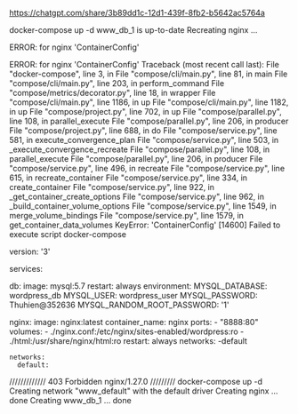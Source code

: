 https://chatgpt.com/share/3b89dd1c-12d1-439f-8fb2-b5642ac5764a

docker-compose up -d
www_db_1 is up-to-date
Recreating nginx ... 

ERROR: for nginx  'ContainerConfig'

ERROR: for nginx  'ContainerConfig'
Traceback (most recent call last):
  File "docker-compose", line 3, in <module>
  File "compose/cli/main.py", line 81, in main
  File "compose/cli/main.py", line 203, in perform_command
  File "compose/metrics/decorator.py", line 18, in wrapper
  File "compose/cli/main.py", line 1186, in up
  File "compose/cli/main.py", line 1182, in up
  File "compose/project.py", line 702, in up
  File "compose/parallel.py", line 108, in parallel_execute
  File "compose/parallel.py", line 206, in producer
  File "compose/project.py", line 688, in do
  File "compose/service.py", line 581, in execute_convergence_plan
  File "compose/service.py", line 503, in _execute_convergence_recreate
  File "compose/parallel.py", line 108, in parallel_execute
  File "compose/parallel.py", line 206, in producer
  File "compose/service.py", line 496, in recreate
  File "compose/service.py", line 615, in recreate_container
  File "compose/service.py", line 334, in create_container
  File "compose/service.py", line 922, in _get_container_create_options
  File "compose/service.py", line 962, in _build_container_volume_options
  File "compose/service.py", line 1549, in merge_volume_bindings
  File "compose/service.py", line 1579, in get_container_data_volumes
KeyError: 'ContainerConfig'
[14600] Failed to execute script docker-compose

version: '3'

services:
  
  db:
    image: mysql:5.7
    restart: always
    environment:
      MYSQL_DATABASE: wordpress_db
      MYSQL_USER: wordpress_user
      MYSQL_PASSWORD: Thuhien@352636
      MYSQL_RANDOM_ROOT_PASSWORD: '1'

  nginx:
    image: nginx:latest
    container_name: nginx
    ports:
      - "8888:80"
    volumes:
      - ./nginx.conf:/etc/nginx/sites-enabled/wordpress:ro
      - ./html:/usr/share/nginx/html:ro
    restart: always 
    networks:
      -default  

    networks:
      default:

/////////////
403 Forbidden
nginx/1.27.0
/////////
docker-compose up -d
Creating network "www_default" with the default driver
Creating nginx    ... done
Creating www_db_1 ... done

